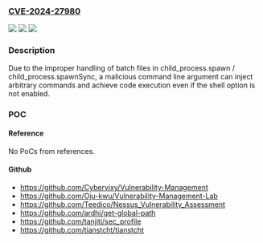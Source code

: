 ### [CVE-2024-27980](https://cve.mitre.org/cgi-bin/cvename.cgi?name=CVE-2024-27980)
![](https://img.shields.io/static/v1?label=Product&message=Node.js&color=blue)
![](https://img.shields.io/static/v1?label=Version&message=21.7.0%3C%3D%2021.7.0%20&color=brighgreen)
![](https://img.shields.io/static/v1?label=Vulnerability&message=n%2Fa&color=brighgreen)

### Description

Due to the improper handling of batch files in child_process.spawn / child_process.spawnSync, a malicious command line argument can inject arbitrary commands and achieve code execution even if the shell option is not enabled.

### POC

#### Reference
No PoCs from references.

#### Github
- https://github.com/Cybervixy/Vulnerability-Management
- https://github.com/Oju-kwu/Vulnerability-Management-Lab
- https://github.com/Teedico/Nessus_Vulnerability_Assessment
- https://github.com/ardhi/get-global-path
- https://github.com/tanjiti/sec_profile
- https://github.com/tianstcht/tianstcht

